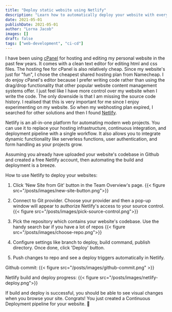 ```yaml
---
title: "Deploy static website using Netlify"
description: "Learn how to automatically deploy your website with every push to the Github repo."
date: 2021-05-01
publishDate: 2021-05-01
author: "Lorna Jacob"
images: []
draft: false
tags: ["web-development", "ci-cd"]
---
```


I have been using [cPanel](https://cpanel.net/) for hosting and editing my personal website in the past few years. It comes with a clean text editor for editing html and css files. The hosting fee for cPanel is also relatively cheap. Since my website's just for "fun", I chose the cheapest shared hosting plan from Namecheap. I do enjoy cPanel's editor because I prefer writing code rather than using the drag/drop functionality that other popular website content management systems offer. I just feel like I have more control over my website when I write the code. The only downside is that I am missing the source code history. I realised that this is very important for me since I enjoy experimenting on my website. So when my webhosting plan expired, I searched for other solutions and then I found [Netlify](https://www.netlify.com/).

Netlify is an all-in-one platform for automating modern web projects. You can use it to replace your hosting infrastructure, continuous integration, and deployment pipeline with a single workflow. It also allows you to integrate dynamic functionality like serverless functions, user authentication, and form handling as your projects grow.

Assuming you already have uploaded your website's codebase in Github and created a free Netlify account, then automating the build and deployment is a breeze. 

How to use Netlify to deploy your websites:

1. Click 'New Site from Git' button in the Team Overview's page.
{{< figure src="/posts/images/new-site-button.png">}}

2. Connect to Git provider. 
Choose your provider and then a pop-up window will appear to authorize Netlify's access to your source control.
{{< figure src="/posts/images/pick-source-control.png">}}

3. Pick the repository which contains your website's codebase.
Use the handy search bar if you have a lot of repos
{{< figure src="/posts/images/choose-repo.png">}}

4. Configure settings like branch to deploy, build command, publish directory. Once done, click 'Deploy' button.

5. Push changes to repo and see a deploy triggers automatically in Netlify. 

Github commit:
{{< figure src="/posts/images/github-commit.png" >}}

Netlify build and deploy progress:
{{< figure src="/posts/images/netlify-deploy.png">}}

If build and deploy is successful, you should be able to see visual changes when you browse your site. 
Congrats! You just created a Continuous Deployment pipeline for your website. 🎉